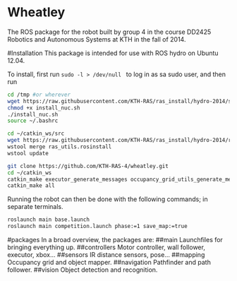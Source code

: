 # Wheatley
The ROS package for the robot built by group 4 in the course DD2425 Robotics and Autonomous Systems at KTH in the fall of 2014.

#Installation
This package is intended for use with ROS hydro on Ubuntu 12.04.

To install, first run ```sudo -l > /dev/null ``` to log in as sa sudo user, and then run

```bash
cd /tmp #or wherever
wget https://raw.githubusercontent.com/KTH-RAS/ras_install/hydro-2014/scripts/install_nuc.sh
chmod +x install_nuc.sh
./install_nuc.sh
source ~/.bashrc

cd ~/catkin_ws/src
wget https://raw.githubusercontent.com/KTH-RAS/ras_install/hydro-2014/rosinstall/ras_utils.rosinstall
wstool merge ras_utils.rosinstall
wstool update

git clone https://github.com/KTH-RAS-4/wheatley.git
cd ~/catkin_ws
catkin_make executor_generate_messages occupancy_grid_utils_generate_messages ras_arduino_msgs_generate_messages ras_msgs_generate_messages sensors_generate_messages sound_play_generate_messages vision_msgs_generate_messages
catkin_make all
```

Running the robot can then be done with the following commands; in separate terminals.

```bash
roslaunch main base.launch
roslaunch main competition.launch phase:=1 save_map:=true
```

#packages
In a broad overview, the packages are:
##main
Launchfiles for bringing everything up.
##controllers
Motor controller, wall follower, executor, xbox...
##sensors
IR distance sensors, pose...
##mapping
Occupancy grid and object mapper.
##navigation
Pathfinder and path follower.
##vision
Object detection and recognition.
